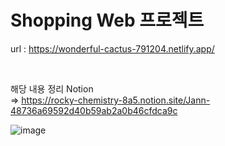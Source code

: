 # Shopping Web 프로젝트
url : https://wonderful-cactus-791204.netlify.app/<br>

<br>

해당 내용 정리 Notion <br>
=> https://rocky-chemistry-8a5.notion.site/Jann-48736a69592d40b59ab2a0b46cfdca9c

![image](https://github.com/Jannyoon/Jann-ShoppingWeb/assets/149743716/0b1c2424-d5b9-440f-b18e-8479b1826676)



